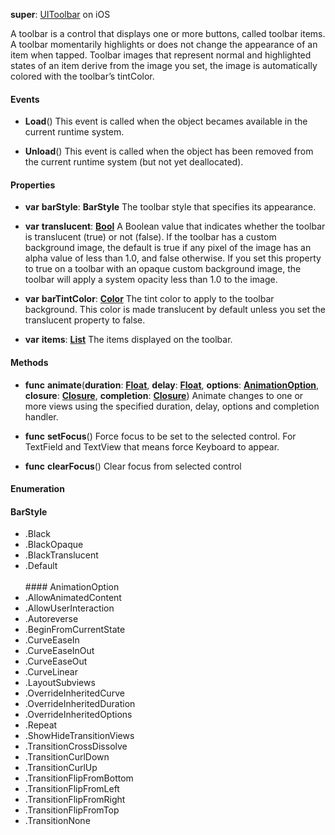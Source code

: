 **super**: [UIToolbar](UIToolbar.md) on iOS

A toolbar is a control that displays one or more buttons, called toolbar items. A toolbar momentarily highlights or does not change the appearance of an item when tapped. Toolbar images that represent normal and highlighted states of an item derive from the image you set, the image is automatically colored with the toolbar’s tintColor.

#### Events

* **Load**()
This event is called when the object becames available in the current runtime system.

* **Unload**()
This event is called when the object has been removed from the current runtime system (but not yet deallocated).



#### Properties

* **var** **barStyle**: **BarStyle**
The toolbar style that specifies its appearance.

* **var** **translucent**: **[Bool](../gravity/types.md)**
A Boolean value that indicates whether the toolbar is translucent (true) or not (false). If the toolbar has a custom background image, the default is true if any pixel of the image has an alpha value of less than 1.0, and false otherwise. If you set this property to true on a toolbar with an opaque custom background image, the toolbar will apply a system opacity less than 1.0 to the image.

* **var** **barTintColor**: **[Color](color.md)**
The tint color to apply to the toolbar background. This color is made translucent by default unless you set the translucent property to false.

* **var** **items**: **[List](../gravity/lists.md)**
The items displayed on the toolbar.



#### Methods

* **func** **animate**(**duration**: <strong>[Float](../gravity/types.md)</strong>, **delay**: <strong>[Float](../gravity/types.md)</strong>, **options**: <strong><a href="#_enum_AnimationOption">AnimationOption</a></strong>, **closure**: <strong>[Closure](../gravity/closures.md)</strong>, **completion**: <strong>[Closure](../gravity/closures.md)</strong>)
Animate changes to one or more views using the specified duration, delay, options and completion handler.

* **func** **setFocus**()
Force focus to be set to the selected control. For TextField and TextView that means force Keyboard to appear.

* **func** **clearFocus**()
Clear focus from selected control





#### Enumeration

#### BarStyle
 * .Black
 * .BlackOpaque
 * .BlackTranslucent
 * .Default
<br><br>#### AnimationOption
 * .AllowAnimatedContent
 * .AllowUserInteraction
 * .Autoreverse
 * .BeginFromCurrentState
 * .CurveEaseIn
 * .CurveEaseInOut
 * .CurveEaseOut
 * .CurveLinear
 * .LayoutSubviews
 * .OverrideInheritedCurve
 * .OverrideInheritedDuration
 * .OverrideInheritedOptions
 * .Repeat
 * .ShowHideTransitionViews
 * .TransitionCrossDissolve
 * .TransitionCurlDown
 * .TransitionCurlUp
 * .TransitionFlipFromBottom
 * .TransitionFlipFromLeft
 * .TransitionFlipFromRight
 * .TransitionFlipFromTop
 * .TransitionNone
<br><br>

